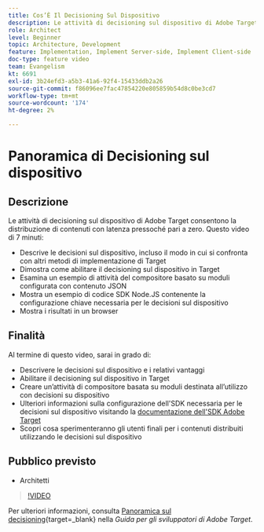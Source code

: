 ```yaml
---
title: Cos’È Il Decisioning Sul Dispositivo
description: Le attività di decisioning sul dispositivo di Adobe Target consentono la distribuzione di contenuti con latenza pressoché pari a zero. Guarda questo video per scoprire le decisioni sul dispositivo e come abilitarlo.
role: Architect
level: Beginner
topic: Architecture, Development
feature: Implementation, Implement Server-side, Implement Client-side
doc-type: feature video
team: Evangelism
kt: 6691
exl-id: 3b24efd3-a5b3-41a6-92f4-15433ddb2a26
source-git-commit: f86096ee7fac47854220e805859b54d8c0be3cd7
workflow-type: tm+mt
source-wordcount: '174'
ht-degree: 2%

---
```


# Panoramica di Decisioning sul dispositivo

## Descrizione

Le attività di decisioning sul dispositivo di Adobe Target consentono la distribuzione di contenuti con latenza pressoché pari a zero. Questo video di 7 minuti:

* Descrive le decisioni sul dispositivo, incluso il modo in cui si confronta con altri metodi di implementazione di Target
* Dimostra come abilitare il decisioning sul dispositivo in Target
* Esamina un esempio di attività del compositore basato su moduli configurata con contenuto JSON
* Mostra un esempio di codice SDK Node.JS contenente la configurazione chiave necessaria per le decisioni sul dispositivo
* Mostra i risultati in un browser

## Finalità

Al termine di questo video, sarai in grado di:

* Descrivere le decisioni sul dispositivo e i relativi vantaggi
* Abilitare il decisioning sul dispositivo in Target
* Creare un’attività di compositore basata su moduli destinata all’utilizzo con decisioni su dispositivo
* Ulteriori informazioni sulla configurazione dell&#39;SDK necessaria per le decisioni sul dispositivo visitando la [documentazione dell&#39;SDK Adobe Target](https://adobetarget-sdks.gitbook.io/docs/on-device-decisioning/introduction-to-on-device-decisioning)
* Scopri cosa sperimenteranno gli utenti finali per i contenuti distribuiti utilizzando le decisioni sul dispositivo

## Pubblico previsto

* Architetti

>[!VIDEO](https://video.tv.adobe.com/v/329032/?quality=12)

Per ulteriori informazioni, consulta [Panoramica sul decisioning](https://experienceleague.adobe.com/docs/target-dev/developer/server-side/on-device-decisioning/overview.html?lang=it){target=_blank} nella *Guida per gli sviluppatori di Adobe Target*.
